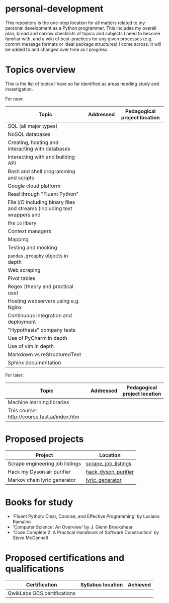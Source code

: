 # personal-development
This repository is the one-stop location for all matters related to my 
personal development as a Python programmer. This includes my overall plan, 
broad and narrow checklists of topics and subjects I need to become familiar 
with, and a wiki of best-practices for any given processes (e.g. commit 
message formats or ideal package structures) I come across. It will be added
to and changed over time as I progress.
# Topics overview
This is the list of topics I have so far identified as areas needing study 
and investigation.

For now:

| Topic              | Addressed| Pedagogical project location |
| ------------------ | ---------| ---------------------------- |
| SQL (all major types) |
| NoSQL databases
| Creating, hosting and interacting with databases
| Interacting with and building API | 
| Bash and shell programming and scripts |
| Google cloud platform |
| Read through "Fluent Python" |
| File I/O including binary files and streams (including text wrappers and 
the `io` libary |
| Context managers |
| Mapping |
| Testing and mocking |
| `pandas.groupby` objects in depth |
| Web scraping | 
| Pivot tables |
| Regex (theory and practical use) |
| Hosting webservers using e.g. Nginx |
| Continuous integration and deployment |
| "Hypothesis" company tests |
| Use of PyCharm in depth |
| Use of vim in depth |
| Markdown vs reStructuredText |
| Sphinx documentation |

For later:

| Topic              | Addressed| Pedagogical project location |
| ------------------ | ---------| ---------------------------- |
| Machine learning libraries |
| This course: http://course.fast.ai/index.htm |
# Proposed projects

| Project | Location |
| ------- | ----------- |
| Scrape engineering job listings | [scrape_job_listings](projects/scrape_job_listings)
| Hack my Dyson air purifier | [hack_dyson_purifier](projects/hack_dyson_purifier)	   
| Markov chain lyric generator | [lyric_generator](projects/lyric_generator)
# Books for study

* 'Fluent Python: Clear, Concise, and Effective Programming' by Luciano Ramalho
* 'Computer Science: An Overview' by J. Glenn Brookshear
* 'Code Complete 2: A Practical Handbook of Software Construction' by Steve McConnell
# Proposed certifications and qualifications

| Certification | Syllabus location | Achieved |
| ------------- | ----------------- | -------- |
| QwikLabs GCS certifications
